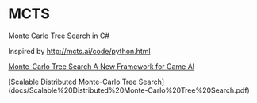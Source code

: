 # MCTS
Monte Carlo Tree Search in C#

Inspired by http://mcts.ai/code/python.html


[Monte-Carlo Tree Search A New Framework for Game AI](docs/Monte-Carlo%20Tree%20Search%20A%20New%20Framework%20for%20Game%20AI.pdf)

[Scalable Distributed Monte-Carlo Tree Search] (docs/Scalable%20Distributed%20Monte-Carlo%20Tree%20Search.pdf)
